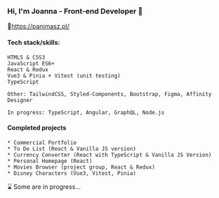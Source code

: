 ### Hi, I'm Joanna - Front-end Developer 👋
🔗https://panimasz.pl/

#### Tech stack/skills:
```
HTML5 & CSS3
JavaScript ES6+
React & Redux
Vue3 & Pinia + Vitest (unit testing)
TypeScript
```
```
Other: TailwindCSS, Styled-Components, Bootstrap, Figma, Affinity Designer
```
```
In progress: TypeScript, Angular, GraphQL, Node.js
```

#### Completed projects
```
* Commercial Portfolio
* To Do List (React & Vanilla JS version)
* Currency Converter (React with TypeScript & Vanilla JS Version)
* Personal Homepage (React)
* Movies Browser (project group, React & Redux)
* Disney Characters (Vue3, Vitest, Pinia)
```
⌛ Some are in progress...
